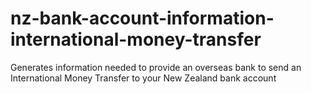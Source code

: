 # nz-bank-account-information-international-money-transfer
Generates information needed to provide an overseas bank to send an International Money Transfer to your New Zealand bank account
